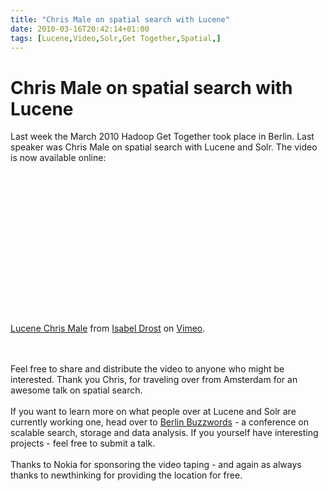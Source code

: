 ```yaml
---
title: "Chris Male on spatial search with Lucene"
date: 2010-03-16T20:42:14+01:00
tags: [Lucene,Video,Solr,Get Together,Spatial,]
---
```


# Chris Male on spatial search with Lucene


Last week the March 2010 Hadoop Get Together took place in Berlin. Last speaker was Chris Male on spatial search with 
Lucene and Solr. The video is now available online:<br><br><object width="400" height="225"><param 
name="allowfullscreen" value="true" /><param name="allowscriptaccess" value="always" /><param name="movie" 
value="http://vimeo.com/moogaloop.swf?clip_id=10204365&amp;server=vimeo.com&amp;show_title=1&amp;show_byline=1&amp;show_
portrait=0&amp;color=00ADEF&amp;fullscreen=1" /><embed 
src="http://vimeo.com/moogaloop.swf?clip_id=10204365&amp;server=vimeo.com&amp;show_title=1&amp;show_byline=1&amp;show_po
rtrait=0&amp;color=00ADEF&amp;fullscreen=1" type="application/x-shockwave-flash" allowfullscreen="true" 
allowscriptaccess="always" width="400" height="225"></embed></object><p><a href="http://vimeo.com/10204365">Lucene 
Chris Male</a> from <a href="http://vimeo.com/user2723747">Isabel Drost</a> on <a 
href="http://vimeo.com">Vimeo</a>.</p><br><br>Feel free to share and distribute the video to anyone who might be 
interested. Thank you Chris, for traveling over from Amsterdam for an awesome talk on spatial search.<br><br>If you 
want to learn more on what people over at Lucene and Solr are currently working one, head over to <a 
href="http://berlinbuzzwords.de">Berlin Buzzwords</a> - a conference on scalable search, storage and data analysis. If 
you yourself have interesting projects - feel free to submit a talk.<br><br>Thanks to Nokia for sponsoring the video 
taping - and again as always thanks to newthinking for providing the location for free.
